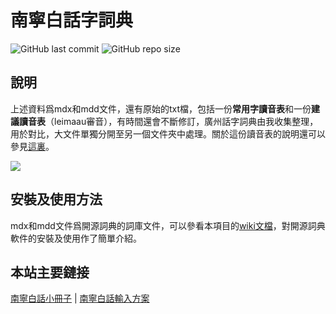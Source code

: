# 南寧白話字詞典

![GitHub last commit](https://img.shields.io/github/last-commit/leimaau/NaamBaakDict.svg) ![GitHub repo size](https://img.shields.io/github/repo-size/leimaau/NaamBaakDict.svg)

## 說明

上述資料爲mdx和mdd文件，還有原始的txt檔，包括一份**常用字讀音表**和一份**建議讀音表**（leimaau審音），有時間還會不斷修訂，廣州話字詞典由我收集整理，用於對比，大文件單獨分開至另一個文件夾中處理。關於這份讀音表的說明還可以參見[這裏](https://www.pdawiki.com/forum/forum.php?mod=viewthread&tid=23065&extra=page%3D1)。

![](http://wx1.sinaimg.cn/mw690/69144085ly1g1hoka0yh3j20ag0ik0uu.jpg)

## 安裝及使用方法

mdx和mdd文件爲開源詞典的詞庫文件，可以參看本項目的[wiki文檔](https://github.com/leimaau/NaamBaakDict/wiki)，對開源詞典軟件的安裝及使用作了簡單介紹。

## 本站主要鏈接

[南寧白話小冊子](https://leimaau.github.io/book/) | [南寧白話輸入方案](https://github.com/leimaau/naamning_jyutping)

